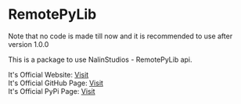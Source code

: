 # RemotePyLib

Note that no code is made till now and it is recommended to use after version 1.0.0

This is a package to use NalinStudios - RemotePyLib api.  

It's Official Website: [Visit](https://nalinstudios.herokuapp.com/remotepylib)  
It's Official GitHub Page: [Visit](https://nalinstudios.herokuapp.com/remotepylib/source)  
It's Official PyPi Page: [Visit](https://nalinstudios.herokuapp.com/remotepylib/pypi)  